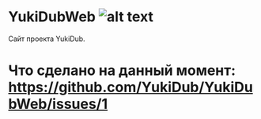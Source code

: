# YukiDubWeb ![alt text](https://github.styleci.io/repos/303533197/shield?branch=master)
Сайт проекта YukiDub.


# Что сделано на данный момент: https://github.com/YukiDub/YukiDubWeb/issues/1
